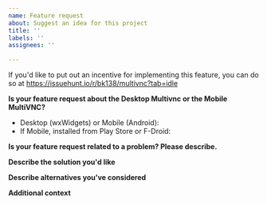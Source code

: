 ```yaml
---
name: Feature request
about: Suggest an idea for this project
title: ''
labels: ''
assignees: ''

---
```


If you'd like to put out an incentive for implementing this feature, you can do so at https://issuehunt.io/r/bk138/multivnc?tab=idle

**Is your feature request about the Desktop Multivnc or the Mobile MultiVNC?**
 - Desktop (wxWidgets) or Mobile (Android):
 - If Mobile, installed from Play Store or F-Droid:

**Is your feature request related to a problem? Please describe.**
<!-- A clear and concise description of what the problem is. Ex. I'm always frustrated when [...] -->

**Describe the solution you'd like**
<!--A clear and concise description of what you want to happen.-->

**Describe alternatives you've considered**
<!--A clear and concise description of any alternative solutions or features you've considered.-->

**Additional context**
<!--Add any other context or screenshots about the feature request here. -->
